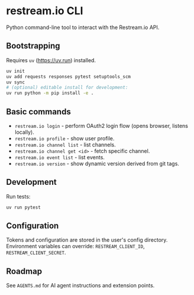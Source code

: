 # restream.io CLI

Python command-line tool to interact with the Restream.io API.

## Bootstrapping

Requires `uv` (https://uv.run) installed.

```bash
uv init
uv add requests responses pytest setuptools_scm
uv sync
# (optional) editable install for development:
uv run python -m pip install -e .
```

## Basic commands

- `restream.io login` - perform OAuth2 login flow (opens browser, listens locally).  
- `restream.io profile` - show user profile.  
- `restream.io channel list` - list channels.  
- `restream.io channel get <id>` - fetch specific channel.  
- `restream.io event list` - list events.  
- `restream.io version` - show dynamic version derived from git tags.

## Development

Run tests:

```bash
uv run pytest
```

## Configuration

Tokens and configuration are stored in the user's config directory. Environment variables can override: `RESTREAM_CLIENT_ID`, `RESTREAM_CLIENT_SECRET`.

## Roadmap

See `AGENTS.md` for AI agent instructions and extension points.
